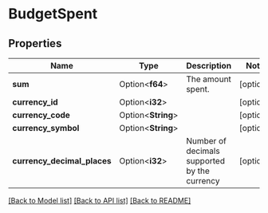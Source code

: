 # BudgetSpent

## Properties

Name | Type | Description | Notes
------------ | ------------- | ------------- | -------------
**sum** | Option<**f64**> | The amount spent. | [optional]
**currency_id** | Option<**i32**> |  | [optional]
**currency_code** | Option<**String**> |  | [optional]
**currency_symbol** | Option<**String**> |  | [optional]
**currency_decimal_places** | Option<**i32**> | Number of decimals supported by the currency | [optional]

[[Back to Model list]](../README.md#documentation-for-models) [[Back to API list]](../README.md#documentation-for-api-endpoints) [[Back to README]](../README.md)


